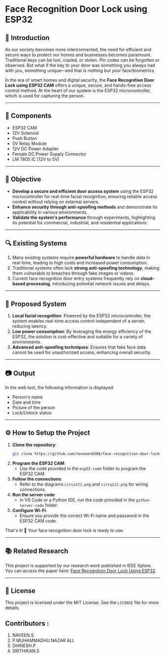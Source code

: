 # Face Recognition Door Lock using ESP32

## 📖 Introduction
As our society becomes more interconnected, the need for efficient and secure ways to protect our homes and businesses becomes paramount. Traditional keys can be lost, copied, or stolen. Pin codes can be forgotten or observed. But what if the key to your door was something you always had with you, something unique—and that is nothing but your face/biometrics.

In the era of smart homes and digital security, the **Face Recognition Door Lock using ESP32 CAM** offers a unique, secure, and hands-free access control method. At the heart of our system is the ESP32 microcontroller, which is used for capturing the person.

---

## 🔧 Components
- ESP32 CAM
- 12V Solenoid
- Push Button
- 5V Relay Module
- 12V DC Power Adapter
- Female DC Power Supply Connector
- LM 7805 IC [12V to 5V]

---

## 🎯 Objective
- **Develop a secure and efficient door access system** using the ESP32 microcontroller for real-time facial recognition, ensuring reliable access control without relying on external servers.
- **Enhance security through anti-spoofing methods** and demonstrate its applicability in various environments.
- **Validate the system's performance** through experiments, highlighting its potential for commercial, industrial, and residential applications.

---

## 🔍 Existing Systems
1. Many existing systems require **powerful hardware** to handle data in real-time, leading to high costs and increased power consumption.
2. Traditional systems often lack **strong anti-spoofing technology**, making them vulnerable to breaches through fake images or videos.
3. Current face recognition door entry systems frequently rely on **cloud-based processing**, introducing potential network issues and delays.

---

## 🚀 Proposed System
1. **Local facial recognition**: Powered by the ESP32 microcontroller, the system enables real-time access control independent of a server, reducing latency.
2. **Low power consumption**: By leveraging the energy efficiency of the ESP32, the solution is cost-effective and suitable for a variety of environments.
3. **Advanced anti-spoofing techniques**: Ensures that fake face data cannot be used for unauthorized access, enhancing overall security.

---

## 📷 Output
In the web tool, the following information is displayed:
- Person's name
- Date and time
- Picture of the person
- Lock/Unlock status

---

## ⚙️ How to Setup the Project
1. **Clone the repository**:
   ```bash
   git clone https://github.com/naveeen0308/face-recognition-door-lock-using-esp32cam.git
   ```
2. **Program the ESP32 CAM**:
   - Use the code provided in the `esp32-code` folder to program the ESP32 CAM.
3. **Follow the connections**:
   - Refer to the diagrams `circuit1.png` and `circuit2.png` for wiring connections.
4. **Run the server code**:
   - In VS Code or a Python IDE, run the code provided in the `python-server-code` folder.
5. **Configure Wi-Fi**:
   - Ensure you provide the correct Wi-Fi name and password in the ESP32 CAM code.

That's it! 🎉 Your face recognition door lock is ready to use.

---

## 📚 Related Research
This project is supported by our research work published in IEEE Xplore. You can access the paper here: [Face Recognition Door Lock Using ESP32](https://ieeexplore.ieee.org/document/10776900).

---

## 📝 License
This project is licensed under the MIT License. See the `LICENSE` file for more details.

## Contributors :
1. NAVEEN.S
2. P.MUHAMMADHU NAZAR ALI.
3. DHINESH.P
4. SRITHIKAN.S

